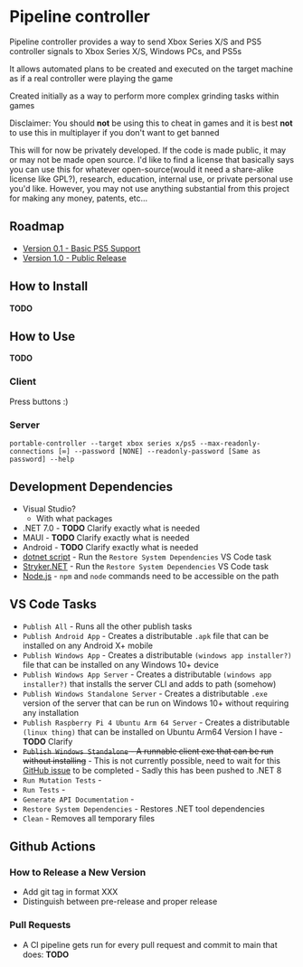 # Pipeline controller

Pipeline controller provides a way to send Xbox Series X/S and PS5 controller signals to Xbox Series X/S, Windows PCs, and PS5s

It allows automated plans to be created and executed on the target machine as if a real controller were playing the game

Created initially as a way to perform more complex grinding tasks within games

Disclaimer: You should **not** be using this to cheat in games and it is best **not** to use this in multiplayer if you don't want to get banned

This will for now be privately developed. If the code is made public, it may or may not be made open source. I'd like to find a license that basically says you can use this for whatever open-source(would it need a share-alike license like GPL?), research, education, internal use, or private personal use you'd like. However, you may not use anything substantial from this project for making any money, patents, etc...

## Roadmap

* [Version 0.1 - Basic PS5 Support](https://github.com/DanJBower/PipelineController/milestone/1)
* [Version 1.0 - Public Release](https://github.com/DanJBower/PipelineController/milestone/2)

## How to Install

**TODO**

## How to Use

**TODO**

### Client

Press buttons :)

### Server

`portable-controller --target xbox series x/ps5 --max-readonly-connections [∞] --password [NONE] --readonly-password [Same as password] --help`

## Development Dependencies

* Visual Studio?
  * With what packages
* .NET 7.0 - **TODO** Clarify exactly what is needed
* MAUI - **TODO** Clarify exactly what is needed
* Android - **TODO** Clarify exactly what is needed
* [dotnet script](https://github.com/dotnet-script/dotnet-script) - Run the `Restore System Dependencies` VS Code task
* [Stryker.NET](https://stryker-mutator.io/) - Run the `Restore System Dependencies` VS Code task
* [Node.js](https://nodejs.org/en/) - `npm` and `node` commands need to be accessible on the path

## VS Code Tasks

* `Publish All` - Runs all the other publish tasks
* `Publish Android App` - Creates a distributable `.apk` file that can be installed on any Android X+ mobile
* `Publish Windows App` - Creates a distributable `(windows app installer?)` file that can be installed on any Windows 10+ device
* `Publish Windows App Server` - Creates a distributable `(windows app installer?)` that installs the server CLI and adds to path (somehow)
* `Publish Windows Standalone Server` - Creates a distributable `.exe` version of the server that can be run on Windows 10+ without requiring any installation
* `Publish Raspberry Pi 4 Ubuntu Arm 64 Server` - Creates a distributable `(linux thing)` that can be installed on Ubuntu Arm64 Version I have - **TODO** Clarify
* ~~`Publish Windows Standalone` - A runnable client exe that can be run without installing~~ - This is not currently possible, need to wait for this [GitHub issue](https://github.com/dotnet/maui/issues/10564) to be completed - Sadly this has been pushed to .NET 8
* `Run Mutation Tests` -
* `Run Tests` -
* `Generate API Documentation` -
* `Restore System Dependencies` - Restores .NET tool dependencies
* `Clean` - Removes all temporary files

## Github Actions

### How to Release a New Version

* Add git tag in format XXX
* Distinguish between pre-release and proper release

### Pull Requests

* A CI pipeline gets run for every pull request and commit to main that does: **TODO**
